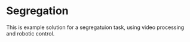# Segregation
This is example solution for a segregatuion task, using video processing and robotic control.  
